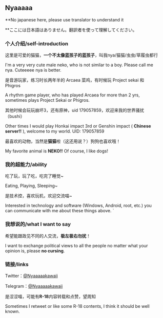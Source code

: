 ## Nyaaaaa
**No japanese here, please use translator to understand it

**ここには日本語はありません。翻訳者を使って理解してください。

### 个人介绍/self-introduction

这里是可爱的猫猫，**一个不太像蓝孩子的蓝孩子**，叫我nya/猫猫/虫虫/草履虫都行

I'm a very very cute male neko, who is not similar to a boy. Please call me nya. Cuteeeee nya is better.

是音游玩家，练习时长两年半的 Arcaea 菜鸡，有时候玩 Project sekai 和 Phigros

A rhythm game player, who has played Arcaea for more than 2 yrs, sometimes plays Project Sekai or Phigros.

其他时候会玩玩崩坏3，还有原神，uid 179057859，欢迎来我的世界骚扰（bushi）

Other times I would play Honkai impact 3rd or Genshin impact ( **Chinese server!!** ), welcome to my world. UID: 179057859

最喜欢的动物，当然是**猫猫**啦（这还用说？）狗狗也喜欢哦！

My favorite animal is **NEKO!!** Of course, I like dogs!

### 我的超能力/ability

吃了玩，玩了吃，吃完了睡觉~

Eating, Playing, Sleeping~

是技术控，喜欢玩机，欢迎交流喵~

Interested in technology and software (Windows, Android, root, etc.) you can communicate with me about these things above.
`
### 我想说的/what I want to say

希望能跟政见不同的人交流，**极左极右勿扰**！

I want to exchange political views to all the people no matter what your opinion is, please **no cursing**.

### 链接/links

Twitter：[@Nyaaaaakawaii](https://twitter.com/Nyaaaaakawaii) 

Telegram：[@Nyaaaaakawaii](https://t.me/Nyaaaaakawaii)

是涩涩喵，可能有**R-18**内容转载和点赞，望周知

Sometimes I retweet or like some R-18 contents, I think it should be well known.
